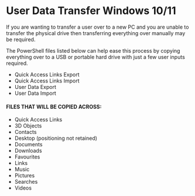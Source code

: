 # User Data Transfer Windows 10/11

If you are wanting to transfer a user over to a new PC and you are
unable to transfer the physical drive then transferring everything 
over manually may be required.

The PowerShell files listed below can help ease this process by copying
everything over to a USB or portable hard drive with just a few user 
inputs required.

- Quick Access Links Export
- Quick Access Links Import
- User Data Export
- User Data Import

#### FILES THAT WILL BE COPIED ACROSS:

- Quick Access Links
- 3D Objects
- Contacts
- Desktop (positioning not retained)
- Documents
- Downloads
- Favourites
- Links
- Music
- Pictures
- Searches
- Videos

